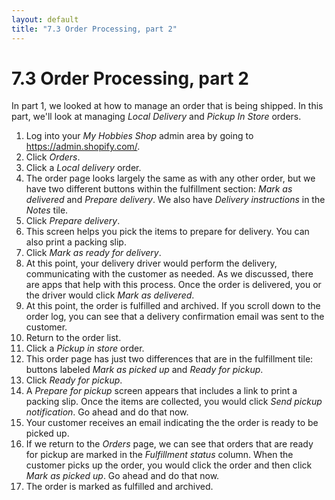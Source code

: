 ```yaml
---
layout: default
title: "7.3 Order Processing, part 2"
---
```


# 7.3 Order Processing, part 2

In part 1, we looked at how to manage an order that is being shipped. In this part, we'll look at managing _Local Delivery_ and _Pickup In Store_ orders.

1. Log into your _My Hobbies Shop_ admin area by going to <https://admin.shopify.com/>.
2. Click _Orders_.
3. Click a _Local delivery_ order.
4. The order page looks largely the same as with any other order, but we have two different buttons within the fulfillment section: _Mark as delivered_ and _Prepare delivery_. We also have _Delivery instructions_ in the _Notes_ tile.
5. Click _Prepare delivery_.
6. This screen helps you pick the items to prepare for delivery. You can also print a packing slip.
7. Click _Mark as ready for delivery_.
8. At this point, your delivery driver would perform the delivery, communicating with the customer as needed. As we discussed, there are apps that help with this process. Once the order is delivered, you or the driver would click _Mark as delivered_.
9. At this point, the order is fulfilled and archived. If you scroll down to the order log, you can see that a delivery confirmation email was sent to the customer.
10. Return to the order list.
11. Click a _Pickup in store_ order.
12. This order page has just two differences that are in the fulfillment tile: buttons labeled _Mark as picked up_ and _Ready for pickup_.
13. Click _Ready for pickup_.
14. A _Prepare for pickup_ screen appears that includes a link to print a packing slip. Once the items are collected, you would click _Send pickup notification_. Go ahead and do that now.
15. Your customer receives an email indicating the the order is ready to be picked up.
16. If we return to the _Orders_ page, we can see that orders that are ready for pickup are marked in the _Fulfillment status_ column. When the customer picks up the order, you would click the order and then click _Mark as picked up_. Go ahead and do that now.
17. The order is marked as fulfilled and archived.
